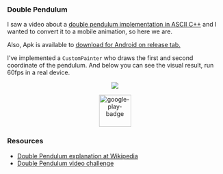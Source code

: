 ### Double Pendulum

I saw a video about a [double pendulum implementation in ASCII C++](https://www.youtube.com/watch?v=DMOK5BS6KJw) and I wanted to convert it to a mobile animation, so here we are.

Also, Apk is available to [download for Android on release tab.](https://github.com/LaksCastro/pendulum/releases)

I've implemented a `CustomPainter` who draws the first and second coordinate of the pendulum. And below you can see the visual result, run 60fps in a real device.

<p align="center">
  <kbd>
    <img src="https://user-images.githubusercontent.com/51419598/138587615-53b61319-9b4f-4aa6-a6ae-96be017df168.gif" align="center">
  </kbd>
</p>

<p align="center">
  <img alt="google-play-badge" height="75" src="https://user-images.githubusercontent.com/51419598/144630460-8168c7cb-a608-4119-be00-ccc45452f7e7.png">
</p>


### Resources

- [Double Pendulum explanation at Wikipedia](https://en.wikipedia.org/wiki/Double_pendulum)
- [Double Pendulum video challenge](https://www.youtube.com/watch?v=uWzPe_S-RVE)

